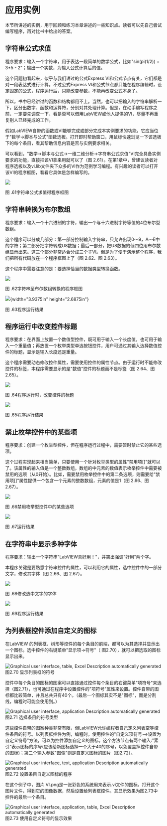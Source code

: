 # 应用实例

本节所讲述的实例，用于回顾和练习本章讲述的一些知识点。读者可以先自己尝试编写程序，再对比书中给出的答案。

## 字符串公式求值

程序要求：输入一个字符串，用于表达一段简单的数学公式，比如"sin(pi(1/2)) +
3\*5 - 2"；输出一个实数，为输入公式计算后的值。

这个问题初看起来，似乎与我们讲过的公式Express
VI和公式节点有关，它们都是对一段表达式进行计算。不过公式Express
VI和公式节点都只能在程序编辑时，设定固定的公式，程序运行后，只能改变参数，不能再改变公式本身了。

所以，书中已经讲过的函数和结构都用不上。当然，也可以把输入的字符串解析一下，区分出数字、函数和运算符，分别对其处理计算。但是，在动手编写程序之前，一定要先调查一下，看是否可以借用LabVIEW或他人提供的VI，尽量不再重复别人已经完成的工作。

假如LabVIEW自带的函数或VI能够完成或部分完成本实例要求的功能，它应当位于"数学-\>脚本与公式"函数选板。打开即时帮助窗口，用鼠标快速浏览一下该选板下的每个条目，看其帮助信息内容是否与实例要求相关。

可以看到，"数学-\>脚本与公式-\>一维二维分析-\>字符串公式求值"VI完全具备实例要求的功能，直接把该VI拿来用就可以了（图
2.61）。在第1章中，曾建议读者对程序选板以及vi.lib文件夹下众多的VI作为范例学习编程。有兴趣的读者可以打开该VI的程序框图，看看它具体是怎样编写的。

![](images/image147.png)

图 .61字符串公式求值得程序框图

## 字符串转换为布尔数组

程序要求：输入一个十六进制的字符，输出一个与十六进制字符等值的4位布尔型数组。

这个程序可以分成几部分：第一部分控制输入字符串，只允许出现0～9，A～E中的字符；第二部分把字符转成U8数据；最后一部分，把U8数据的低四位用布尔数组显示出来。这三个部分非常适合分成三个子VI。但是为了便于演示整个程序，我们把所有代码放在一个程序框图上了（图
2.62、图 2.63）。

这个程序中需要注意的是：要选择恰当的数据类型转换函数。

![](images/image148.png)

图 .62字符串至布尔数组转换的程序框图

![](images/image149.png){width="3.9375in" height="2.6875in"}

图 .63程序运行结果

## 程序运行中改变控件标题

程序要求：在界面上放置一个数值型控件，既可用于输入一个长度值，也可用于输入一个重量值；再放置一个枚举类型单选按钮控件，用户可通过其输入选择数值控件的标题，显示是输入长度还是重量。

这个程序需要动态修改控件属性，需要使用控件的属性节点。由于运行时不能修改控件的标签，本程序需要显示的是"数值"控件的标题而不是标签（图
2.64、图 2.65）。

![](images/image150.png)

图 .64程序运行时，改变控件的标题

![](images/image151.png)

图 .65程序运行结果

## 禁止枚举控件中的某些项

程序要求：创建一个枚举型控件，但在程序运行过程中，需要暂时禁止它的某些选项。

这个过程实现起来相当简单，只要使用一个针对枚举类型的属性"禁用项\[\]"就可以了。该属性的输入值是一个整数数组，数组的中元素的数值表示枚举控件中需要被禁用的选项（从0开始）。比如，需要禁用枚举控件中的第二条选项，则需要给"禁用项\[\]"属性提供一个包含一个元素的整数数组，元素的值是1（图
2.66、图 2.67）。

![](images/image152.png)

图 .66禁用枚举型控件中的某些选项

![](images/image153.png)

图 .67运行结果

## 在字符串中显示多种字体

程序要求：输出一个字符串"LabVIEW真好用！"，并突出强调"好用"两个字。

本程序关键是要熟悉字符串控件的属性，可以利用它的属性，选中控件中的一部分文字，修改其字体（图
2.66、图 2.67）。

![](images/image154.png)

图 .68修改选中文字的字体

![](images/image155.png)

图 .69程序运行结果

## 为列表框控件添加自定义的图标

在LabVIEW
的列表框、树形等控件的每个条目的前端，都可以为其选择并显示出一个图标。选中控件的右键菜单"显示项-\>符号"（
图2.70），就可以把选取的图标显示出来。

![Graphical user interface, table, Excel Description automatically
generated](images/image156.png)\
图2.70 显示列表框的符号

控件中每个条目的图标的图案可以直接通过控件每个条目的右键菜单"项符号"来选择（图2.71），也可通过在程序中设置控件的"项符号"属性来设置。控件自带的图标都比较简单，并且总共只有40个。（最后一个图标其实不是"图标"，而是分割线，编程时可能会使用到。）

![Graphical user interface, application Description automatically
generated](images/image157.png)\
图2.71 选择条目的符号类型

这些控件自带的图案种类非常有限，但LabVIEW允许编程者自己定义列表空等控件条目的符号。以列表框控件为例，编程时，使用控件的"自定义项符号-->设置为自定义符号"方法，可以为控件添加自定义的图标。这个方法节点有两个输入:"索引"表示图标的序号(应该给新图标选择一个大于40的序号，以免覆盖掉控件自带的图标)；第二个输入参数"图像"则是自定义图标的图片（图2.72）。

![Graphical user interface, text, application Description automatically
generated](images/image158.png)\
图2.72 设置条目自定义图标的程序

在这个例子中，图片
VI.png是一张彩色的系统用来表示.vi文件的图标。打开这个图片文件，得到它的图像数据，然后设置给列表框控件。其显示效果为图2.73中控件的最后一个条目。

![Graphical user interface, application, table, Excel Description
automatically
generated](images/image159.png)\
图2.73 使用自定义符号的显示效果
